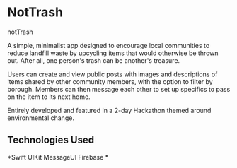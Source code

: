 # NotTrash
notTrash


A simple, minimalist app designed to encourage local communities to reduce landfill waste by upcycling items that would otherwise be thrown out. 
After all, one person's trash can be another's treasure.

Users can create and view public posts with images and descriptions of items shared by other community members, with the option to filter by borough.
Members can then message each other to set up specifics to pass on the item to its next home.

Entirely developed and featured in a 2-day Hackathon themed around environmental change.

## Technologies Used
*Swift
UIKit
MessageUI
Firebase 
*
